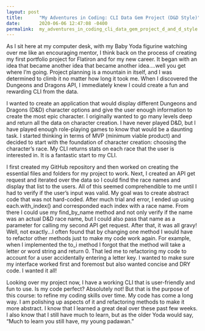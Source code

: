 ```yaml
---
layout: post
title:      "My Adventures in Coding: CLI Data Gem Project (D&D Style)"
date:       2020-06-06 12:47:08 -0400
permalink:  my_adventures_in_coding_cli_data_gem_project_d_and_d_style
---
```



As I sit here at my computer desk, with my Baby Yoda figurine watching over me like an encouraging mentor, I think back on the process of creating my first portfolio project for Flatiron and for my new career. It began with an idea that became another idea that became another idea….well you get where I’m going. Project planning is a mountain in itself, and I was determined to climb it no matter how long it took me. When I discovered the Dungeons and Dragons API, I immediately knew I could create a fun and rewarding CLI from the data. 
	
I wanted to create an application that would display different Dungeons and Dragons (D&D) character options and give the user enough information to create the most epic character. I originally wanted to go many levels deep and return all the data on character creation. I have never played D&D, but I have played enough role-playing games to know that would be a daunting task. I started thinking in terms of MVP (minimum viable product) and decided to start with the foundation of character creation: choosing the character’s race. My CLI returns stats on each race that the user is interested in. It is a fantastic start to my CLI. 
	
I first created my GitHub repository and then worked on creating the essential files and folders for my project to work. Next, I created an API get request and iterated over the data so I could find the race names and display that list to the users. All of this seemed comprehendible to me until I had to verify if the user’s input was valid. My goal was to create abstract code that was not hard-coded. After much trial and error, I ended up using each.with_index() and corresponded each index with a race name. From there I could use my find_by_name method and not only verify if the name was an actual D&D race name, but I could also pass that name as a parameter for calling my second API get request. After that, it was all gravy! Well, not exactly...I often found that by changing one method I would have to refactor other methods just to make my code work again. For example, when I implemented the to_i method I forgot that the method will take a letter or word string and return 0. That led me to refactoring my code to account for a user accidentally entering a letter key. I wanted to make sure my interface worked first and foremost but also wanted concise and DRY code. I wanted it all!
	
Looking over my project now, I have a working CLI that is user-friendly and fun to use. Is my code perfect? Absolutely not! But that is the purpose of this course: to refine my coding skills over time. My code has come a long way. I am polishing up aspects of it and refactoring methods to make it more abstract. I know that I learned a great deal over these past few weeks. I also know that I still have much to learn, but as the older Yoda would say, “Much to learn you still have, my young padawan.”

